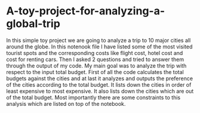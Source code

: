 # A-toy-project-for-analyzing-a-global-trip
In this simple toy project we are going to analyze a trip to 10 major cities all around the globe.
In this notenook file I have listed some of the most visited tourist spots and the corresponding costs like flight cost, hotel cost and cost for renting cars. Then I asked 2 questions and tried to answer them through the output of my code. My main goal was to analyze the trip with respect to the input total budget.
First of all the code calculates the total budgets against the cities and at last it analyzes and outputs the preference of the cities according to the total budget. It lists down the cities in order of least expensive to most expensive. It also lists down the cities which are out of the total budget.
Most importantly there are some constraints to this analysis which are listed on top of the notebook.
